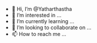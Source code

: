 - 👋 Hi, I’m @Yatharthastha
- 👀 I’m interested in ...
- 🌱 I’m currently learning ...
- 💞️ I’m looking to collaborate on ...
- 📫 How to reach me ...

<!---
Yatharthastha/Yatharthastha is a ✨ special ✨ repository because its `README.md` (this file) appears on your GitHub profile.
You can click the Preview link to take a look at your changes.
--->
